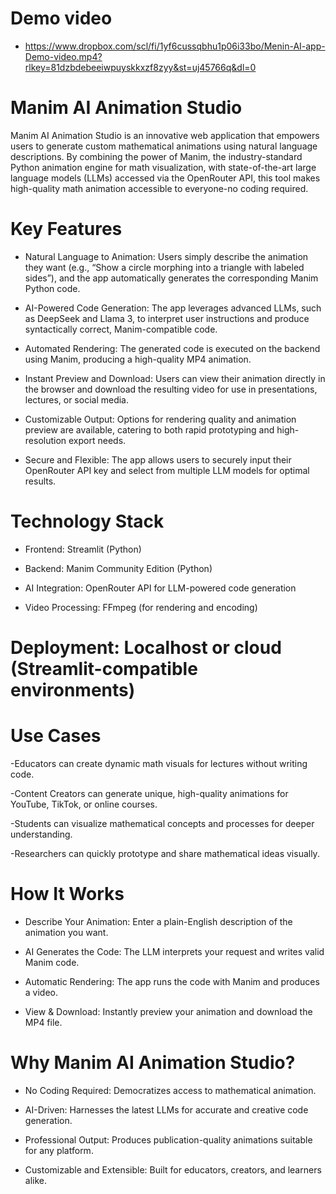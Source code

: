 
# Demo video 
- https://www.dropbox.com/scl/fi/1yf6cussqbhu1p06i33bo/Menin-AI-app-Demo-video.mp4?rlkey=81dzbdebeeiwpuyskkxzf8zyy&st=uj45766q&dl=0

# Manim AI Animation Studio
Manim AI Animation Studio is an innovative web application that empowers users to generate custom mathematical animations using natural language descriptions. By combining the power of Manim, the industry-standard Python animation engine for math visualization, with state-of-the-art large language models (LLMs) accessed via the OpenRouter API, this tool makes high-quality math animation accessible to everyone-no coding required.

# Key Features
- Natural Language to Animation: Users simply describe the animation they want (e.g., “Show a circle morphing into a triangle with labeled sides”), and the app automatically generates the corresponding Manim Python code.

- AI-Powered Code Generation: The app leverages advanced LLMs, such as DeepSeek and Llama 3, to interpret user instructions and produce syntactically correct, Manim-compatible code.

- Automated Rendering: The generated code is executed on the backend using Manim, producing a high-quality MP4 animation.

- Instant Preview and Download: Users can view their animation directly in the browser and download the resulting video for use in presentations, lectures, or social media.

- Customizable Output: Options for rendering quality and animation preview are available, catering to both rapid prototyping and high-resolution export needs.

- Secure and Flexible: The app allows users to securely input their OpenRouter API key and select from multiple LLM models for optimal results.

# Technology Stack
- Frontend: Streamlit (Python)

- Backend: Manim Community Edition (Python)

- AI Integration: OpenRouter API for LLM-powered code generation

- Video Processing: FFmpeg (for rendering and encoding)

# Deployment: Localhost or cloud (Streamlit-compatible environments)

# Use Cases
-Educators can create dynamic math visuals for lectures without writing code.

-Content Creators can generate unique, high-quality animations for YouTube, TikTok, or online courses.

-Students can visualize mathematical concepts and processes for deeper understanding.

-Researchers can quickly prototype and share mathematical ideas visually.

# How It Works
- Describe Your Animation: Enter a plain-English description of the animation you want.

- AI Generates the Code: The LLM interprets your request and writes valid Manim code.

- Automatic Rendering: The app runs the code with Manim and produces a video.

- View & Download: Instantly preview your animation and download the MP4 file.

# Why Manim AI Animation Studio?
- No Coding Required: Democratizes access to mathematical animation.

- AI-Driven: Harnesses the latest LLMs for accurate and creative code generation.

- Professional Output: Produces publication-quality animations suitable for any platform.

- Customizable and Extensible: Built for educators, creators, and learners alike.

